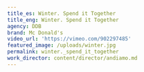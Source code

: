 ```yaml
---
title_es: Winter. Spend it Together
title_eng: Winter. Spend it Together
agency: DDB
brand: Mc Donald's
video_url: 'https://vimeo.com/902297485'
featured_image: /uploads/winter.jpg
permalink: winter._spend_it_together
work_director: content/director/andiamo.md
---
```


